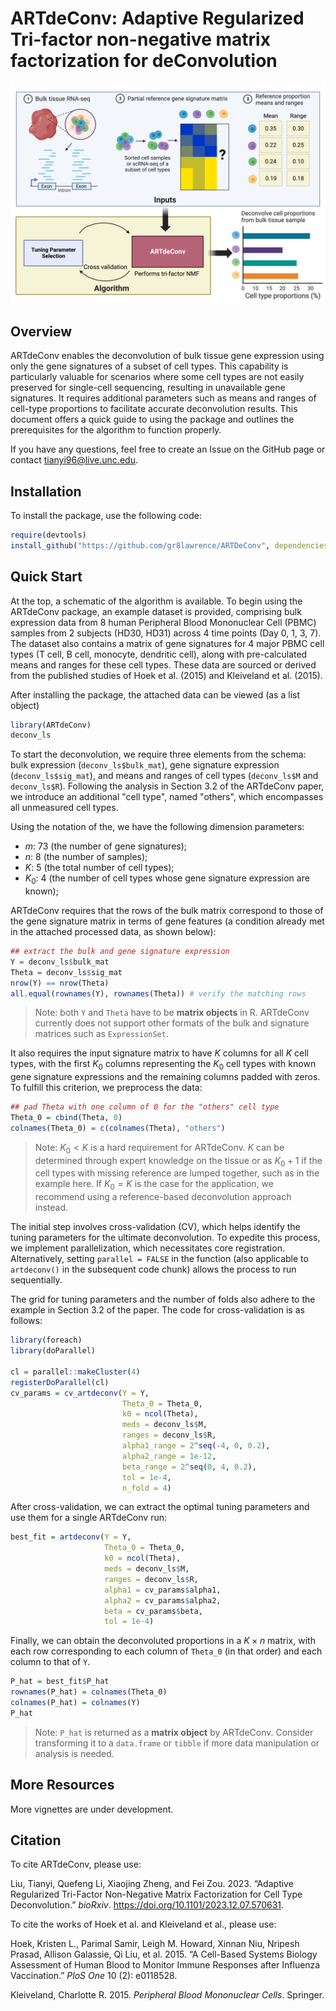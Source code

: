 # ARTdeConv: Adaptive Regularized Tri-factor non-negative matrix factorization for deConvolution

![Schematic Representation of The ARTdeConv Workflow](./images/ARTdeConv_schema.png)

## Overview

ARTdeConv enables the deconvolution of bulk tissue gene expression using only the gene signatures of a subset of cell types. This capability is particularly valuable for scenarios where some cell types are not easily preserved for single-cell sequencing, resulting in unavailable gene signatures. It requires additional parameters such as means and ranges of cell-type proportions to facilitate accurate deconvolution results. This document offers a quick guide to using the package and outlines the prerequisites for the algorithm to function properly.

If you have any questions, feel free to create an Issue on the GitHub page or contact tianyi96@live.unc.edu.

## Installation

To install the package, use the following code:
```R
require(devtools)
install_github("https://github.com/gr8lawrence/ARTDeConv", dependencies = TRUE)
```

## Quick Start

At the top, a schematic of the algorithm is available. To begin using the ARTdeConv package, an example dataset is provided, comprising bulk expression data from 8 human Peripheral Blood Mononuclear Cell (PBMC) samples from 2 subjects (HD30, HD31) across 4 time points (Day 0, 1, 3, 7). The dataset also contains a matrix of gene signatures for 4 major PBMC cell types (T cell, B cell, monocyte, dendritic cell), along with pre-calculated means and ranges for these cell types. These data are sourced or derived from the published studies of Hoek et al. (2015) and Kleiveland et al. (2015).

After installing the package, the attached data can be viewed (as a list object)
```R
library(ARTdeConv)
deconv_ls
```

To start the deconvolution, we require three elements from the schema: bulk expression (`deconv_ls$bulk_mat`), gene signature expression (`deconv_ls$sig_mat`), and means and ranges of cell types (`deconv_ls$M` and `deconv_ls$R`). Following the analysis in Section 3.2 of the ARTdeConv paper, we introduce an additional "cell type", named "others", which encompasses all unmeasured cell types.

Using the notation of the, we have the following dimension parameters:

 * $m$: 73 (the number of gene signatures);
 * $n$: 8 (the number of samples);
 * $K$: 5 (the total number of cell types);
 * $K_0$: 4 (the number of cell types whose gene signature expression are known);
 
ARTdeConv requires that the rows of the bulk matrix correspond to those of the gene signature matrix in terms of gene features (a condition already met in the attached processed data, as shown below): 

```R
## extract the bulk and gene signature expression
Y = deconv_ls$bulk_mat
Theta = deconv_ls$sig_mat
nrow(Y) == nrow(Theta)
all.equal(rownames(Y), rownames(Theta)) # verify the matching rows
```

> Note: both `Y` and `Theta` have to be **matrix objects** in R. ARTdeConv currently does not support other formats of the bulk and signature matrices such as `ExpressionSet`.

It also requires the input signature matrix to have $K$ columns for all $K$ cell types, with the first $K_0$ columns representing the $K_0$ cell types with known gene signature expressions and the remaining columns padded with zeros. To fulfill this criterion, we preprocess the data:

```R
## pad Theta with one column of 0 for the "others" cell type
Theta_0 = cbind(Theta, 0)
colnames(Theta_0) = c(colnames(Theta), "others") 
```

> Note: $K_0 < K$ is a hard requirement for ARTdeConv. $K$ can be determined through expert knowledge on the tissue or as $K_0 + 1$ if the cell types with missing reference are lumped together, such as in the example here. If $K_0 = K$ is the case for the application, we recommend using a reference-based deconvolution approach instead.

The initial step involves cross-validation (CV), which helps identify the tuning parameters for the ultimate deconvolution. To expedite this process, we implement parallelization, which necessitates core registration. Alternatively, setting `parallel = FALSE` in the function (also applicable to `artdeconv()` in the subsequent code chunk) allows the process to run sequentially. 

The grid for tuning parameters and the number of folds also adhere to the example in Section 3.2 of the paper. The code for cross-validation is as follows:

```R
library(foreach)
library(doParallel)

cl = parallel::makeCluster(4)
registerDoParallel(cl)
cv_params = cv_artdeconv(Y = Y, 
                         Theta_0 = Theta_0,
                         k0 = ncol(Theta), 
                         meds = deconv_ls$M, 
                         ranges = deconv_ls$R, 
                         alpha1_range = 2^seq(-4, 0, 0.2), 
                         alpha2_range = 1e-12, 
                         beta_range = 2^seq(0, 4, 0.2),
                         tol = 1e-4,
                         n_fold = 4) 

```
After cross-validation, we can extract the optimal tuning parameters and use them for a single ARTdeConv run:

```R
best_fit = artdeconv(Y = Y, 
                     Theta_0 = Theta_0,
                     k0 = ncol(Theta), 
                     meds = deconv_ls$M, 
                     ranges = deconv_ls$R, 
                     alpha1 = cv_params$alpha1,
                     alpha2 = cv_params$alpha2,
                     beta = cv_params$beta,
                     tol = 1e-4)
```

Finally, we can obtain the deconvoluted proportions in a $K \times n$ matrix, with each row corresponding to each column of `Theta_0` (in that order) and each column to that of `Y`.

```R
P_hat = best_fit$P_hat
rownames(P_hat) = colnames(Theta_0)
colnames(P_hat) = colnames(Y)
P_hat
```

> Note: `P_hat` is returned as a **matrix object** by ARTdeConv. Consider transforming it to a `data.frame` or `tibble` if more data manipulation or analysis is needed. 

## More Resources

More vignettes are under development.

## Citation

To cite ARTdeConv, please use:

Liu, Tianyi, Quefeng Li, Xiaojing Zheng, and Fei Zou. 2023. “Adaptive Regularized Tri-Factor Non-Negative Matrix Factorization for Cell Type Deconvolution.” *bioRxiv*. https://doi.org/10.1101/2023.12.07.570631.

To cite the works of Hoek et al. and Kleiveland et al., please use:

Hoek, Kristen L., Parimal Samir, Leigh M. Howard, Xinnan Niu, Nripesh Prasad, Allison Galassie, Qi Liu, et al. 2015. “A Cell-Based Systems Biology Assessment of Human Blood to Monitor Immune Responses after Influenza Vaccination.” *PloS One* 10 (2): e0118528.

Kleiveland, Charlotte R. 2015. *Peripheral Blood Mononuclear Cells*. Springer.
